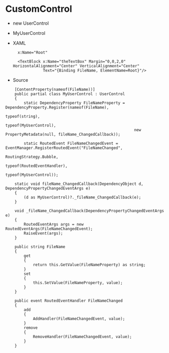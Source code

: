 
# CustomControl

- new UserControl
- MyUserControl

- XAML

        x:Name="Root"

        <TextBlock x:Name="theTextBox" Margin="0,0,2,0" HorizontalAlignment="Center" VerticalAlignment="Center"
                   Text="{Binding FileName, ElementName=Root}"/>

- Source

````
    [ContentProperty(nameof(FileName))]
    public partial class MyUserControl : UserControl
    {
        static DependencyProperty FileNameProperty = DependencyProperty.Register(nameof(FileName),
                                                        typeof(string),
                                                        typeof(MyUserControl),
                                                        new PropertyMetadata(null, fileName_ChangedCallback));

        static RoutedEvent FileNameChangedEvent = EventManager.RegisterRoutedEvent("FileNameChanged",
                                                        RoutingStrategy.Bubble,
                                                        typeof(RoutedEventHandler),
                                                        typeof(MyUserControl));
````

        static void fileName_ChangedCallback(DependencyObject d, DependencyPropertyChangedEventArgs e)
        {
            (d as MyUserControl)?._fileName_ChangedCallback(e);
        }

        void _fileName_ChangedCallback(DependencyPropertyChangedEventArgs e)
        {
            RoutedEventArgs args = new RoutedEventArgs(FileNameChangedEvent);
            RaiseEvent(args);
        }

        public string FileName
        {
            get
            {
                return this.GetValue(FileNameProperty) as string;
            }
            set
            {
                this.SetValue(FileNameProperty, value);
            }
        }

        public event RoutedEventHandler FileNameChanged
        {
            add
            {
                AddHandler(FileNameChangedEvent, value);
            }
            remove
            {
                RemoveHandler(FileNameChangedEvent, value);
            }
        }

